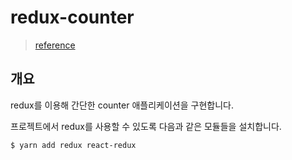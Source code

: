 # redux-counter
> [reference](https://velopert.com/3346)

## 개요
redux를 이용해 간단한 counter 애플리케이션을 구현합니다.

프로젝트에서 redux를 사용할 수 있도록 다음과 같은 모듈들을 설치합니다.
```
$ yarn add redux react-redux
```